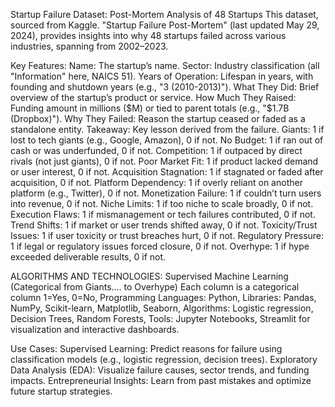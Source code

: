 Startup Failure Dataset: Post-Mortem Analysis of 48 Startups
This dataset, sourced from Kaggle. "Startup Failure Post-Mortem" (last updated May 29, 2024), provides insights into why 48 startups failed across various industries, spanning from 2002–2023.

Key Features:
Name: The startup’s name.
Sector: Industry classification (all "Information" here, NAICS 51).
Years of Operation: Lifespan in years, with founding and shutdown years (e.g., "3 (2010-2013)").
What They Did: Brief overview of the startup’s product or service.
How Much They Raised: Funding amount in millions ($M) or tied to parent totals (e.g., "$1.7B (Dropbox)").
Why They Failed: Reason the startup ceased or faded as a standalone entity.
Takeaway: Key lesson derived from the failure.
Giants: 1 if lost to tech giants (e.g., Google, Amazon), 0 if not.
No Budget: 1 if ran out of cash or was underfunded, 0 if not.
Competition: 1 if outpaced by direct rivals (not just giants), 0 if not.
Poor Market Fit: 1 if product lacked demand or user interest, 0 if not.
Acquisition Stagnation: 1 if stagnated or faded after acquisition, 0 if not.
Platform Dependency: 1 if overly reliant on another platform (e.g., Twitter), 0 if not.
Monetization Failure: 1 if couldn’t turn users into revenue, 0 if not.
Niche Limits: 1 if too niche to scale broadly, 0 if not.
Execution Flaws: 1 if mismanagement or tech failures contributed, 0 if not.
Trend Shifts: 1 if market or user trends shifted away, 0 if not.
Toxicity/Trust Issues: 1 if user toxicity or trust breaches hurt, 0 if not.
Regulatory Pressure: 1 if legal or regulatory issues forced closure, 0 if not.
Overhype: 1 if hype exceeded deliverable results, 0 if not.

ALGORITHMS AND TECHNOLOGIES:
Supervised Machine Learning (Categorical from Giants.... to Overhype)  Each column is a categorical column 1=Yes, 0=No,
Programming Languages: Python,
Libraries: Pandas, NumPy, Scikit-learn, Matplotlib, Seaborn,
Algorithms: Logistic regression, Decision Trees, Random Forests,
Tools: Jupyter Notebooks, Streamlit for visualization and interactive dashboards.

Use Cases:
Supervised Learning: Predict reasons for failure using classification models (e.g., logistic regression, decision trees).
Exploratory Data Analysis (EDA): Visualize failure causes, sector trends, and funding impacts.
Entrepreneurial Insights: Learn from past mistakes and optimize future startup strategies.



